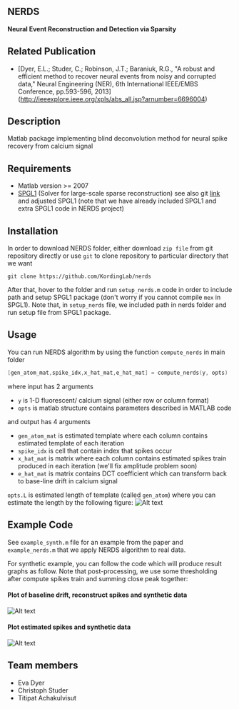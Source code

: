 NERDS
---------
**Neural Event Reconstruction and Detection via Sparsity**

Related Publication
---------
* [Dyer, E.L.; Studer, C.; Robinson, J.T.; Baraniuk, R.G., "A robust and efficient method to recover neural events from noisy and corrupted data," Neural Engineering (NER), 6th International IEEE/EMBS Conference, pp.593-596, 2013] (http://ieeexplore.ieee.org/xpls/abs_all.jsp?arnumber=6696004)

Description
---------
Matlab package implementing blind deconvolution method for neural spike recovery from calcium signal

Requirements
---------
* Matlab version >= 2007
* [SPGL1](https://www.math.ucdavis.edu/~mpf/spgl1/) (Solver for large-scale sparse reconstruction) see also git [link](https://github.com/mpf/spgl1) and adjusted SPGL1 (note that we have already included SPGL1 and extra SPGL1 code in NERDS project)

Installation
---------

In order to download NERDS folder, either download `zip file` from git repository directly or use `git` to clone 
repository to particular directory that we want

`git clone https://github.com/KordingLab/nerds`

After that, hover to the folder and run `setup_nerds.m` code in order to include path and setup SPGL1 package (don't worry if you cannot compile `mex` in SPGL1). Note that, in `setup_nerds` file, we included path in nerds folder and run setup file from SPGL1 package.

Usage
---------
You can run NERDS algorithm by using the function `compute_nerds` in main folder

```go
[gen_atom_mat,spike_idx,x_hat_mat,e_hat_mat] = compute_nerds(y, opts)
```

where input has 2 arguments
* `y` is 1-D fluorescent/ calcium signal (either row or column format)
* `opts` is matlab structure contains parameters described in MATLAB code

and output has 4 arguments
* `gen_atom_mat` is estimated template where each column contains estimated template of each iteration
* `spike_idx` is cell that contain index that spikes occur
* `x_hat_mat` is matrix where each column contains estimated spikes train produced in each iteration (we'll fix amplitude problem soon)
* `e_hat_mat` is matrix contains DCT coefficient which can transform back to base-line drift in calcium signal

`opts.L` is estimated length of template (called `gen_atom`) where you can estimate the length by the following figure:
![Alt text](https://github.com/KordingLab/nerds/blob/master/nerds_figures/nerd_example.png "NERDS paper result")

Example Code
---------

See `example_synth.m` file for an example from the paper and `example_nerds.m` that we apply NERDS algorithm 
to real data.

For synthetic example, you can follow the code which will produce result graphs as follow. Note that post-processing, we use some thresholding after compute spikes train and summing close peak together:

#### Plot of baseline drift, reconstruct spikes and synthetic data
![Alt text](https://github.com/KordingLab/nerds/blob/master/nerds_figures/nerd_synth_result1.png "NERDS paper result")
#### Plot estimated spikes and synthetic data
![Alt text](https://github.com/KordingLab/nerds/blob/master/nerds_figures/nerd_synth_result2.png "NERDS Spike train")

Team members
----------
* Eva Dyer
* Christoph Studer
* Titipat Achakulvisut
